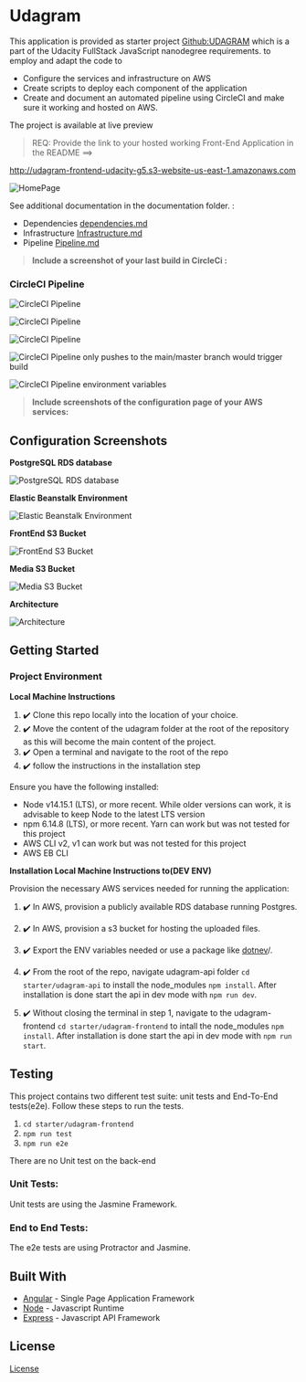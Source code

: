 # Udagram

This application is provided as starter project [Github:UDAGRAM](https://github.com/udacity/nd0067-c4-deployment-process-project-starter) which is a part of the Udacity FullStack JavaScript nanodegree requirements. to employ and adapt the code to

- Configure the services and infrastructure on AWS
- Create scripts to deploy each component of the application
- Create and document an automated pipeline using CircleCI
  and make sure it working and hosted on AWS.

The project is available at live preview

> REQ: Provide the link to your hosted working Front-End Application in the README ==>

http://udagram-frontend-udacity-g5.s3-website-us-east-1.amazonaws.com

![HomePage](./docs/images/home.png)

See additional documentation in the documentation folder. :

- Dependencies
  [dependencies.md](./docs/dependencies.md)
- Infrastructure
  [Infrastructure.md](./docs/infrastructure.md)
- Pipeline
  [Pipeline.md](docs/pipeline.md)

> **Include a screenshot of your last build in CircleCi :**

### CircleCI Pipeline

![CircleCI Pipeline](./docs/images/pipelinedigr.png)

![CircleCI Pipeline](./docs/images/circleci.png)

![CircleCI Pipeline](./docs/images/circleci2.png)

![CircleCI Pipeline only pushes to the main/master branch would trigger build](./docs/images/filtermainmaster.png)

![CircleCI Pipeline environment variables](./docs/images/environmentvariables.png)

> **Include screenshots of the configuration page of your AWS services:**

## Configuration Screenshots

**PostgreSQL RDS database**

![PostgreSQL RDS database](./docs/images/rds.png)

**Elastic Beanstalk Environment**

![Elastic Beanstalk Environment](./docs/images/eb.png)

**FrontEnd S3 Bucket**

![FrontEnd S3 Bucket](./docs/images/frontend.png)

**Media S3 Bucket**

![Media S3 Bucket](./docs/images/media.png)

**Architecture**

![Architecture](./docs/images/architecture.png)

## Getting Started

### Project Environment

**Local Machine Instructions**

1. ✔️ Clone this repo locally into the location of your choice.
1. ✔️ Move the content of the udagram folder at the root of the repository as this will become the main content of the project.
1. ✔️ Open a terminal and navigate to the root of the repo
1. ✔️ follow the instructions in the installation step

Ensure you have the following installed:

- Node v14.15.1 (LTS), or more recent. While older versions can work, it is advisable to keep Node to the latest LTS version
- npm 6.14.8 (LTS), or more recent. Yarn can work but was not tested for this project
- AWS CLI v2, v1 can work but was not tested for this project
- AWS EB CLI

**Installation Local Machine Instructions to(DEV ENV)**

Provision the necessary AWS services needed for running the application:

1. ✔️ In AWS, provision a publicly available RDS database running Postgres.

1. ✔️ In AWS, provision a s3 bucket for hosting the uploaded files.

1. ✔️ Export the ENV variables needed or use a package like [dotnev](https://www.npmjs.com/package/dotenv)/.

1. ✔️ From the root of the repo, navigate udagram-api folder `cd starter/udagram-api` to install the node_modules `npm install`. After installation is done start the api in dev mode with `npm run dev`.

1. ✔️ Without closing the terminal in step 1, navigate to the udagram-frontend `cd starter/udagram-frontend` to intall the node_modules `npm install`. After installation is done start the api in dev mode with `npm run start`.

## Testing

This project contains two different test suite: unit tests and End-To-End tests(e2e). Follow these steps to run the tests.

1. `cd starter/udagram-frontend`
1. `npm run test`
1. `npm run e2e`

There are no Unit test on the back-end

### Unit Tests:

Unit tests are using the Jasmine Framework.

### End to End Tests:

The e2e tests are using Protractor and Jasmine.

## Built With

- [Angular](https://angular.io/) - Single Page Application Framework
- [Node](https://nodejs.org) - Javascript Runtime
- [Express](https://expressjs.com/) - Javascript API Framework

## License

[License](LICENSE.txt)
